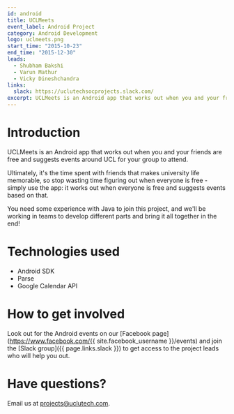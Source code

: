 ```yaml
---
id: android
title: UCLMeets
event_label: Android Project
category: Android Development
logo: uclmeets.png
start_time: "2015-10-23"
end_time: "2015-12-30"
leads:
  - Shubham Bakshi
  - Varun Mathur
  - Vicky Dineshchandra
links:
  slack: https://uclutechsocprojects.slack.com/
excerpt: UCLMeets is an Android app that works out when you and your friends are free and suggests events around UCL for your group to attend.
---
```


# Introduction

UCLMeets is an Android app that works out when you and your friends are free and suggests events around UCL for your group to attend.

Ultimately, it's the time spent with friends that makes university life memorable, so stop wasting time figuring out when everyone is free - simply use the app: it works out when everyone is free and suggests events based on that.

You need some experience with Java to join this project, and we'll be working in teams to develop different parts and bring it all together in the end!

# Technologies used

- Android SDK
- Parse
- Google Calendar API

# How to get involved

Look out for the Android events on our [Facebook page](https://www.facebook.com/{{ site.facebook_username }}/events) and join the [Slack group]({{ page.links.slack }}) to get access to the project leads who will help you out.

# Have questions?

Email us at <projects@uclutech.com>.
